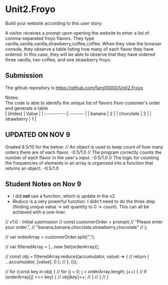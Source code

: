 # Unit2.Froyo

Build your website according to this user story:

A visitor receives a prompt upon opening the website to enter a list of comma-separated froyo flavors. They type vanilla,vanilla,vanilla,strawberry,coffee,coffee. When they view the browser console, they observe a table listing how many of each flavor they have ordered. In this case, they will be able to observe that they have ordered three vanilla, two coffee, and one strawberry froyo.

## Submission

The github repository is https://github.com/fang10000/Unit2.Froyo <br>

Notes: <br>
The code is able to identify the unique list of flavors from customer's order and generate a table <br>
| (index)     | Value   |
| :----------:| ------- |
| banana      | 2       |
| chocolate   | 2       |
| strawberry  | 1       |

## UPDATED ON NOV 9 
Graded 8.5/10 for the below: 
// An object is used to keep count of how many orders there are of each flavor. -0.5/1.0
// The program correctly counts the number of each flavor in the user's input. -0.5/1.0
// The logic for counting the frequencies of elements in an array is organized into a function that returns an object. -0.5/1.0

## Student Notes on Nov 9
* I did **not** use a function, which is update in the v2.
* *Reduce* is a very powerful function. I didn't need to do the three step (finding unique value -> set quantity to 0 -> count). This can all be achieved with a one-liner. 

// v1.0 - Initial submission
// const customerOrder = prompt(
//   "Please enter your order.",
//   "banana,banana,chocolate,strawberry,chocolate"
// );

// var orderArray = customerOrder.split(",");

// var filteredArray = [...new Set(orderArray)];

// const obj = filteredArray.reduce((accumulator, value) => {
//   return { ...accumulator, [value]: 0 };
// }, {});

// for (const key in obj) {
//   for (j = 0; j < orderArray.length; j++) {
//     if (orderArray[j] === key) {
//       obj[key]++;
//     }
//   }
// }
